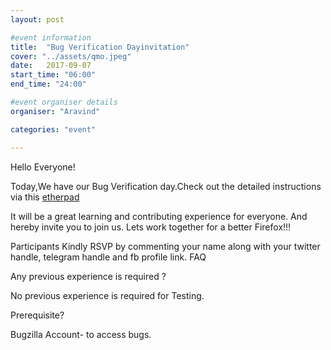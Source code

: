 ```yaml
---
layout: post

#event information
title:  "Bug Verification Dayinvitation"
cover: "../assets/qmo.jpeg"
date:   2017-09-07
start_time: "06:00"
end_time: "24:00"

#event organiser details
organiser: "Aravind"

categories: "event"

---
```

Hello Everyone!

Today,We have our Bug Verification day.Check out the detailed instructions via this <a href="https://public.etherpad-mozilla.org/p/MozillaIN_QA_Bug_Verification_Day_20170906">etherpad</a>

It will be a great learning and contributing experience for everyone. And hereby invite you to join us. Lets work together for a better Firefox!!!

Participants Kindly RSVP by commenting your name along with your twitter handle, telegram handle and fb profile link.
FAQ

Any previous experience is required ?

No previous experience is required for Testing.

Prerequisite?

Bugzilla Account- to access bugs.

